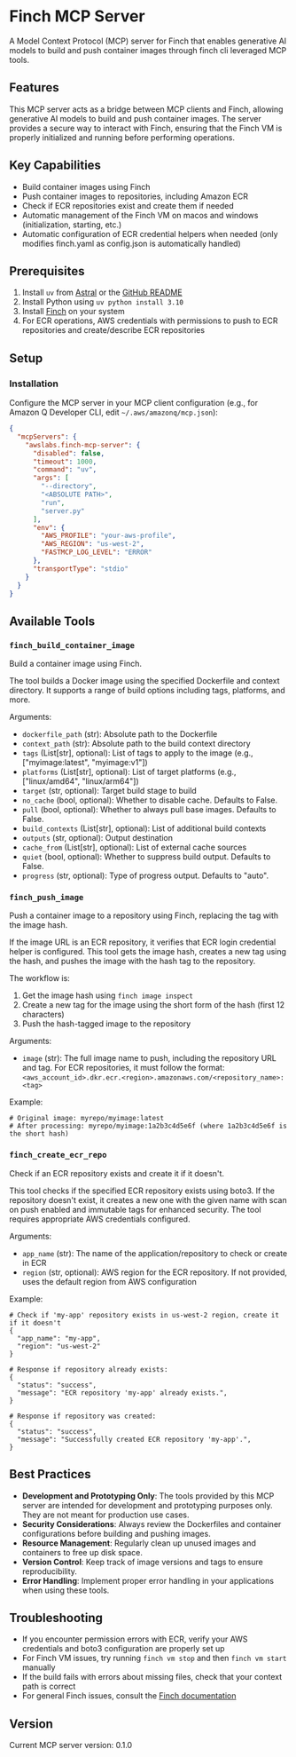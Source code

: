 # Finch MCP Server

A Model Context Protocol (MCP) server for Finch that enables generative AI models to build and push container images through finch cli leveraged MCP tools.

## Features

This MCP server acts as a bridge between MCP clients and Finch, allowing generative AI models to build and push container images. The server provides a secure way to interact with Finch, ensuring that the Finch VM is properly initialized and running before performing operations.

## Key Capabilities

- Build container images using Finch
- Push container images to repositories, including Amazon ECR
- Check if ECR repositories exist and create them if needed
- Automatic management of the Finch VM on macos and windows (initialization, starting, etc.)
- Automatic configuration of ECR credential helpers when needed (only modifies finch.yaml as config.json is automatically handled)

## Prerequisites

1. Install `uv` from [Astral](https://docs.astral.sh/uv/getting-started/installation/) or the [GitHub README](https://github.com/astral-sh/uv#installation)
2. Install Python using `uv python install 3.10`
3. Install [Finch](https://github.com/runfinch/finch) on your system
4. For ECR operations, AWS credentials with permissions to push to ECR repositories and create/describe ECR repositories

## Setup

### Installation

Configure the MCP server in your MCP client configuration (e.g., for Amazon Q Developer CLI, edit `~/.aws/amazonq/mcp.json`):

```json
{
  "mcpServers": {
    "awslabs.finch-mcp-server": {
      "disabled": false,
      "timeout": 1000,
      "command": "uv",
      "args": [
        "--directory",
        "<ABSOLUTE PATH>",
        "run",
        "server.py"
      ],
      "env": {
        "AWS_PROFILE": "your-aws-profile",
        "AWS_REGION": "us-west-2",
        "FASTMCP_LOG_LEVEL": "ERROR"
      },
      "transportType": "stdio"
    }
  }
}
```

## Available Tools

### `finch_build_container_image`

Build a container image using Finch.

The tool builds a Docker image using the specified Dockerfile and context directory. It supports a range of build options including tags, platforms, and more.

Arguments:
- `dockerfile_path` (str): Absolute path to the Dockerfile
- `context_path` (str): Absolute path to the build context directory
- `tags` (List[str], optional): List of tags to apply to the image (e.g., ["myimage:latest", "myimage:v1"])
- `platforms` (List[str], optional): List of target platforms (e.g., ["linux/amd64", "linux/arm64"])
- `target` (str, optional): Target build stage to build
- `no_cache` (bool, optional): Whether to disable cache. Defaults to False.
- `pull` (bool, optional): Whether to always pull base images. Defaults to False.
- `build_contexts` (List[str], optional): List of additional build contexts
- `outputs` (str, optional): Output destination
- `cache_from` (List[str], optional): List of external cache sources
- `quiet` (bool, optional): Whether to suppress build output. Defaults to False.
- `progress` (str, optional): Type of progress output. Defaults to "auto".

### `finch_push_image`

Push a container image to a repository using Finch, replacing the tag with the image hash.

If the image URL is an ECR repository, it verifies that ECR login credential helper is configured. This tool gets the image hash, creates a new tag using the hash, and pushes the image with the hash tag to the repository.

The workflow is:
1. Get the image hash using `finch image inspect`
2. Create a new tag for the image using the short form of the hash (first 12 characters)
3. Push the hash-tagged image to the repository

Arguments:
- `image` (str): The full image name to push, including the repository URL and tag. For ECR repositories, it must follow the format: `<aws_account_id>.dkr.ecr.<region>.amazonaws.com/<repository_name>:<tag>`

Example:
```
# Original image: myrepo/myimage:latest
# After processing: myrepo/myimage:1a2b3c4d5e6f (where 1a2b3c4d5e6f is the short hash)
```

### `finch_create_ecr_repo`

Check if an ECR repository exists and create it if it doesn't.

This tool checks if the specified ECR repository exists using boto3. If the repository doesn't exist, it creates a new one with the given name with scan on push enabled and immutable tags for enhanced security. The tool requires appropriate AWS credentials configured.

Arguments:
- `app_name` (str): The name of the application/repository to check or create in ECR
- `region` (str, optional): AWS region for the ECR repository. If not provided, uses the default region from AWS configuration

Example:
```
# Check if 'my-app' repository exists in us-west-2 region, create it if it doesn't
{
  "app_name": "my-app",
  "region": "us-west-2"
}

# Response if repository already exists:
{
  "status": "success",
  "message": "ECR repository 'my-app' already exists.",
}

# Response if repository was created:
{
  "status": "success",
  "message": "Successfully created ECR repository 'my-app'.",
}
```

## Best Practices

- **Development and Prototyping Only**: The tools provided by this MCP server are intended for development and prototyping purposes only. They are not meant for production use cases.
- **Security Considerations**: Always review the Dockerfiles and container configurations before building and pushing images.
- **Resource Management**: Regularly clean up unused images and containers to free up disk space.
- **Version Control**: Keep track of image versions and tags to ensure reproducibility.
- **Error Handling**: Implement proper error handling in your applications when using these tools.


## Troubleshooting

- If you encounter permission errors with ECR, verify your AWS credentials and boto3 configuration are properly set up
- For Finch VM issues, try running `finch vm stop` and then `finch vm start` manually
- If the build fails with errors about missing files, check that your context path is correct
- For general Finch issues, consult the [Finch documentation](https://github.com/runfinch/finch)

## Version

Current MCP server version: 0.1.0
